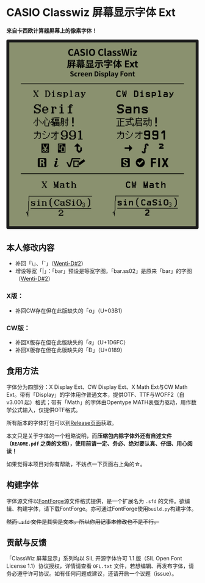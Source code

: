 # CASIO Classwiz 屏幕显示字体 Ext

**来自卡西欧计算器屏幕上的像素字体！**

![ClassWizDisplay](readme_assets/ClassWizDisplay.svg)

## 本人修改内容
- 补回「\」、「\`」（[Wenti-D#2](https://github.com/Wenti-D/ClasswizDisplayFont/issues/2)）
- 增设等宽「\|」：「bar」预设是等宽字图，「bar.ss02」是原来「bar」的字图（[Wenti-D#2](https://github.com/Wenti-D/ClasswizDisplayFont/issues/2)）

### X版：
- 补回CW存在但在此版缺失的「α」（U+03B1）

### CW版：
- 补回X版存在但在此版缺失的「𝛼」（U+1D6FC）
- 补回X版存在但在此版缺失的「Ɖ」（U+0189）

## 食用方法

字体分为四部分：X Display Ext、CW Display Ext、X Math Ext与CW Math Ext。带有「Display」的字体用作普通文本，提供OTF、TTF与WOFF2（自 v3.001 起）格式；带有「Math」的字体由Opentype MATH表强力驱动，用作数学公式输入，仅提供OTF格式。

所有版本的字体打包可以到[Release页面](https://github.com/haydenwong7bm/ClasswizDisplayFont/releases)获取。

本文只是关于字体的一个粗略说明，而**压缩包内除字体外还有自述文件（`README.pdf` 之类的文档），使用前请一定、务必、绝对要认真、仔细、用心阅读！**

如果觉得本项目对你有帮助，不妨点一下页面右上角的☆。

## 构建字体

字体源文件以[FontForge](https://fontforge.org/)源文件格式提供，是一个扩展名为 `.sfd` 的文件。欲编辑、构建字体，请下载FontForge。亦可通过FontForge使用`build.py`构建字体。

~~然而 `.sfd` 文件是其实是文本，所以你用记事本修改也不是不行。~~

## 贡献与反馈

「ClassWiz 屏幕显示」系列均以 SIL 开源字体许可 1.1 版（SIL Open Font License 1.1）协议授权，详情请查看 `OFL.txt` 文件，若想编辑、再发布字体，请务必遵守许可协议。如有任何问题或建议，还请开启一个议题（issue）。
